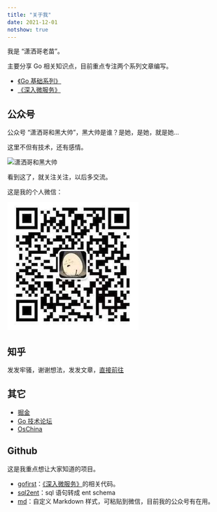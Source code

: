 ```yaml
---
title: "关于我"
date: 2021-12-01
notshow: true
---
```


我是 “潇洒哥老苗”。

主要分享 Go 相关知识点，目前重点专注两个系列文章编写。

* [《Go 基础系列》](/categories/go基础系列/)
* [《深入微服务》](/categories/深入微服务/)

## 公众号

公众号 “潇洒哥和黑大帅”，黑大帅是谁？是她，是她，就是她... 

这里不但有技术，还有感情。

![潇洒哥和黑大帅](/images/weixin.jpg)

看到这了，就关注关注，以后多交流。

这是我的个人微信：

![老苗](wx.jpg)

## 知乎

发发牢骚，谢谢想法，发发文章，[直接前往](https://www.zhihu.com/people/fan-zhong-li-luo-xie)

## 其它
* [掘金](https://juejin.cn/user/818491366323016)
* [Go 技术论坛](https://learnku.com/blog/printlove)
* [OsChina](https://my.oschina.net/u/3693333)

## Github
这是我重点想让大家知道的项目。
* [gofirst](https://github.com/miaogaolin/gofirst)：[《深入微服务》](/categories/深入微服务/)的相关代码。
* [sql2ent](https://github.com/miaogaolin/sql2ent)：sql 语句转成 ent schema
* [md](https://github.com/miaogaolin/md)：自定义 Markdown 样式，可粘贴到微信，目前我的公众号有在用。





